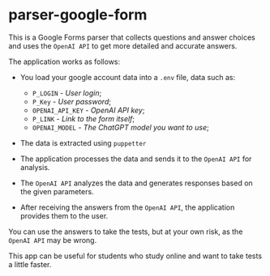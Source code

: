 # parser-google-form
This is a Google Forms parser that collects questions and answer choices and uses the `OpenAI API` to get more detailed and accurate answers. 

The application works as follows:

- You load your google account data into a `.env` file, data such as:
  - `P_LOGIN` - <i>User login</i>;
  - `P_Key` - <i>User password</i>;
  - `OPENAI_API_KEY` - <i>OpenAI API key</i>;
  - `P_LINK` - <i>Link to the form itself</i>;
  - `OPENAI_MODEL` - <i>The ChatGPT model you want to use</i>;

- The data is extracted using `puppetter`

- The application processes the data and sends it to the `OpenAI API` for analysis.

- The `OpenAI API` analyzes the data and generates responses based on the given parameters.

- After receiving the answers from the `OpenAI API`, the application provides them to the user.

You can use the answers to take the tests, but at your own risk, as the `OpenAI API` may be wrong.

This app can be useful for students who study online and want to take tests a little faster. 
